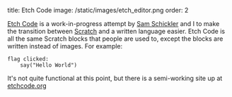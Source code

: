 title: Etch Code
image: /static/images/etch_editor.png
order: 2

[Etch Code][website] is a work-in-progress attempt by [Sam
Schickler](http://samschickler.com/) and I to make the transition between
[Scratch](https://scratch.mit.edu) and a written language easier. Etch Code is
all the same Scratch blocks that people are used to, except the blocks are
written instead of images. For example:

    flag clicked:
        say("Hello World")

It's not quite functional at this point, but there is a semi-working site up at
[etchcode.org][website]

[website]: https://etchcode.org
